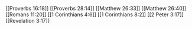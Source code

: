 [[Proverbs 16:18]]
[[Proverbs 28:14]]
[[Matthew 26:33]]
[[Matthew 26:40]]
[[Romans 11:20]]
[[1 Corinthians 4:6]]
[[1 Corinthians 8:2]]
[[2 Peter 3:17]]
[[Revelation 3:17]]
